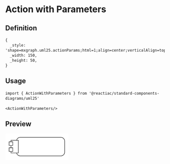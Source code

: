 # Action with Parameters

## Definition

```
{
  _style: 'shape=mxgraph.uml25.actionParams;html=1;align=center;verticalAlign=top;absoluteArcSize=1;arcSize=10;dashed=0;spacingLeft=10;spacingTop=5;whiteSpace=wrap;',
  _width: 150,
  _height: 50,
}
```

## Usage

```
import { ActionWithParameters } from '@reactiac/standard-components-diagrams/uml25'

<ActionWithParameters/>
```

## Preview

<img src="./action-with-parameters.png" width="200"/>
